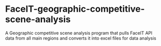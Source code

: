 # FaceIT-geographic-competitive-scene-analysis
A Geographic competitive scene analysis program that pulls FaceIT API data from all main regions and converts it into excel files for data analysis
